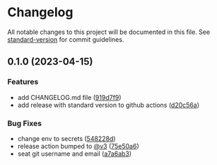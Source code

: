 # Changelog

All notable changes to this project will be documented in this file. See [standard-version](https://github.com/conventional-changelog/standard-version) for commit guidelines.

## 0.1.0 (2023-04-15)


### Features

* add CHANGELOG.md file ([919d7f9](https://github.com/CraigDoesCode/portfolio/commit/919d7f9823323a7b419f078c93f087dd9c7d91d0))
* add release with standard version to github actions ([d20c56a](https://github.com/CraigDoesCode/portfolio/commit/d20c56a4ec9d7bc28ca8018b4372d435b2ac0996))


### Bug Fixes

* change env to secrets ([548228d](https://github.com/CraigDoesCode/portfolio/commit/548228dbdd04f1b375623c08207fa23dffc025f5))
* release action bumped to [@v3](https://github.com/v3) ([75e50a6](https://github.com/CraigDoesCode/portfolio/commit/75e50a6a5fc48cc750683000896539b51278c86b))
* seat git username and email ([a7a6ab3](https://github.com/CraigDoesCode/portfolio/commit/a7a6ab3c5a02779c7a24d0a00babf84619cb6980))
